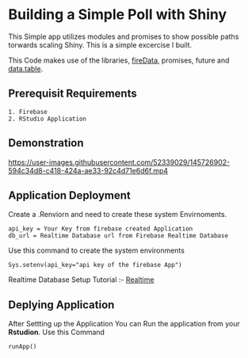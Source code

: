 # Building a Simple Poll with Shiny

This Simple app utilizes modules and promises to show possible paths torwards scaling Shiny. This is a simple excercise I built.

 This Code makes use of the libraries, [fireData](https://github.com/Kohze/fireData), promises, future and [data.table](https://github.com/Rdatatable/data.table).

## Prerequisit Requirements
 ```
 1. Firebase 
 2. RStudio Application
 ```

## Demonstration
https://user-images.githubusercontent.com/52339029/145726902-594c34d8-c418-424a-ae33-92c4d71e6d6f.mp4

## Application Deployment
Create a .Renviorn and need to create these system Envirnoments.
 ```
 api_key = Your Key from firebase created Application
 db_url = Realtime Database url from Firebase Realtime Database
 ```
 Use this command to create the system environments
 ```
Sys.setenv(api_key="api key of the firebase App")
 ```


Realtime Database Setup Tutorial :- [Realtime](https://youtu.be/qKxisFLQRpQ)

 ## Deplying Application
 After Settting up the Application You can Run the application from your **Rstudion**.
 Use this Command
 ```
runApp()
 ```

